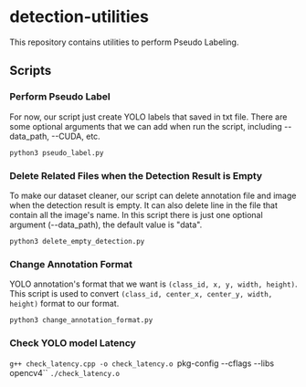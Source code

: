 # detection-utilities
This repository contains utilities to perform Pseudo Labeling. 

## Scripts

### Perform Pseudo Label
For now, our script just create YOLO labels that saved in txt file.
There are some optional arguments that we can add when run the script, including --data_path, --CUDA, etc.

`python3 pseudo_label.py`

### Delete Related Files when the Detection Result is Empty
To make our dataset cleaner, our script can delete annotation file and image when the detection result is empty. 
It can also delete line in the file that contain all the image's name.
In this script there is just one optional argument (--data_path), the default value is "data". 

`python3 delete_empty_detection.py`

### Change Annotation Format
YOLO annotation's format that we want is `(class_id, x, y, width, height)`. This script is used to convert `(class_id, center_x, center_y, width, height)` format to our format.

`python3 change_annotation_format.py`

### Check YOLO model Latency
`g++ check_latency.cpp -o check_latency.o `pkg-config --cflags --libs opencv4``
`./check_latency.o`
